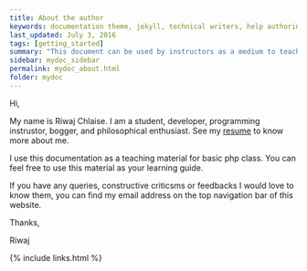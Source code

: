 ```yaml
---
title: About the author
keywords: documentation theme, jekyll, technical writers, help authoring tools, hat replacements
last_updated: July 3, 2016
tags: [getting_started]
summary: "This document can be used by instructors as a medium to teach php and students can use this a means to study php."
sidebar: mydoc_sidebar
permalink: mydoc_about.html
folder: mydoc
---
```


Hi,

My name is Riwaj Chlaise. I am a student, developer, programming instrustor, bogger, and philosophical enthusiast. See my [resume](https://resume.riwajchalise.com.np/) to know more about me.

I use this documentation as a teaching material for basic php class. You can feel free to use this material as your learning guide. 

If you have any queries, constructive criticsms or feedbacks I would love to know them, you can find my email address on the top navigation bar of this website.

Thanks,

Riwaj


{% include links.html %}
